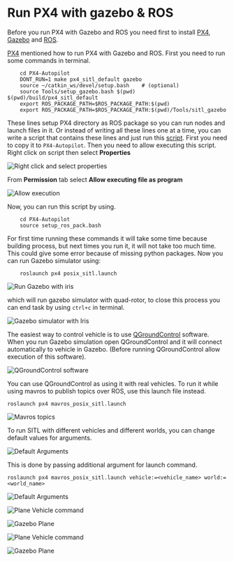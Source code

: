 # Run PX4 with gazebo & ROS

Before you run PX4 with Gazebo and ROS you need first to install [PX4](Install.md), [Gazebo](../Gazebo/Install.md) and [ROS](../ROS/Install.md).

[PX4](https://docs.px4.io/master/en/simulation/ros_interface.html) mentioned how to run PX4 with Gazebo and ROS. First you need to run some commands in terminal.

        cd PX4-Autopilot
        DONT_RUN=1 make px4_sitl_default gazebo
        source ~/catkin_ws/devel/setup.bash    # (optional)
        source Tools/setup_gazebo.bash $(pwd) $(pwd)/build/px4_sitl_default
        export ROS_PACKAGE_PATH=$ROS_PACKAGE_PATH:$(pwd)
        export ROS_PACKAGE_PATH=$ROS_PACKAGE_PATH:$(pwd)/Tools/sitl_gazebo

These lines setup PX4 directory as ROS package so you can run nodes and launch files in it. Or instead of writing all these lines one at a time, you can write a script that contains these lines and just run this [script](../src/bash/setup_ros_pack.bash). First you need to copy it to `PX4-Autopilot`. Then you need to allow executing this script. Right click on script then select **Properties**

![Right click and select properties](../Images/PX4/Run/right_click_and_properties.png)

From **Permission** tab select **Allow executing file as program**

![Allow execution](../Images/PX4/Run/allow_executable.png)

Now, you can run this script by using.

        cd PX4-Autopilot
        source setup_ros_pack.bash

For first time running these commands it will take some time because building process, but next times you run it, it will not take too much time. This could give some error because of missing python packages. Now you can run Gazebo simulator using:

        roslaunch px4 posix_sitl.launch

![Run Gazebo with iris](../Images/PX4/Run/gazebo_iris_run_command.png)

which will run gazebo simulator with quad-rotor, to close this process you can end task by using `ctrl+c` in terminal.

![Gazebo simulator with Iris](../Images/PX4/Run/gazebo_iris.png)

The easiest way to control vehicle is to use [QGroundControl](https://docs.qgroundcontrol.com/master/en/getting_started/download_and_install.html#ubuntu) software. When you run Gazebo simulation open QGroundControl and it will connect automatically to vehicle in Gazebo. (Before running QGroundControl allow execution of this software).

![QGroundControl software](../Images/PX4/Run/qgroundcontrol_with_gazebo.png)

You can use QGroundControl as using it with real vehicles. To run it while using mavros to publish topics over ROS, use this launch file instead.

    roslaunch px4 mavros_posix_sitl.launch

![Mavros topics](../Images/PX4/Run/mavros_topics.png)

To run SITL with different vehicles and different worlds, you can change default values for arguments.

![Default Arguments](../Images/PX4/Run/launch_file_default_args.png)

This is done by passing additional argument for launch command.

    roslaunch px4 mavros_posix_sitl.launch vehicle:=<vehicle_name> world:=<world_name>

![Default Arguments](../Images/PX4/Run/launch_file_default_args.png)

![Plane Vehicle command](../Images/PX4/Run/sitl_gazebo_vehicle_plane.png)

![Gazebo Plane](../Images/PX4/Run/gazebo_plane.png)

![Plane Vehicle command](../Images/PX4/Run/sitl_gazebo_world_sonoma.png)

![Gazebo Plane](../Images/PX4/Run/gazebo_sonoma_world.png)